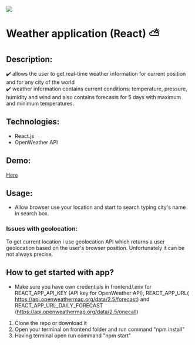 <img src="https://user-images.githubusercontent.com/102720711/203282659-4a5e7ae5-2bc6-49b5-ac51-d779fe357d6c.png"/> 

# Weather application (React) :partly_sunny:

## Description: 
:heavy_check_mark: allows the user to get real-time  weather information for current position and for any city of the world</br>
:heavy_check_mark: weather information contains current conditions: temperature, pressure, humidity and wind and also contains forecasts for 5 days with maximum and minimum temperatures.</br>

## Technologies: 
- React.js
- OpenWeather API

## Demo: 
[Here](https://weathering-with-you.onrender.com)

## Usage:
- Allow browser use your location and start to search typing city's name in search box.

### Issues with geolocation:
To get current location i use geolocation API  which returns a user geolocation based on the user's browser position. Unfortunately it can be not always precise. 


## How to get started with app?
- Make sure you have own credentials in frontend/.env for REACT_APP_API_KEY (API key for OpenWeather API),  REACT_APP_URL( https://api.openweathermap.org/data/2.5/forecast) and REACT_APP_URL_DAILY_FORECAST (https://api.openweathermap.org/data/2.5/onecall)
1. Clone the repo or download it
2. Open your terminal on frontend folder and run command "npm install"
3. Having terminal open run command "npm start"

